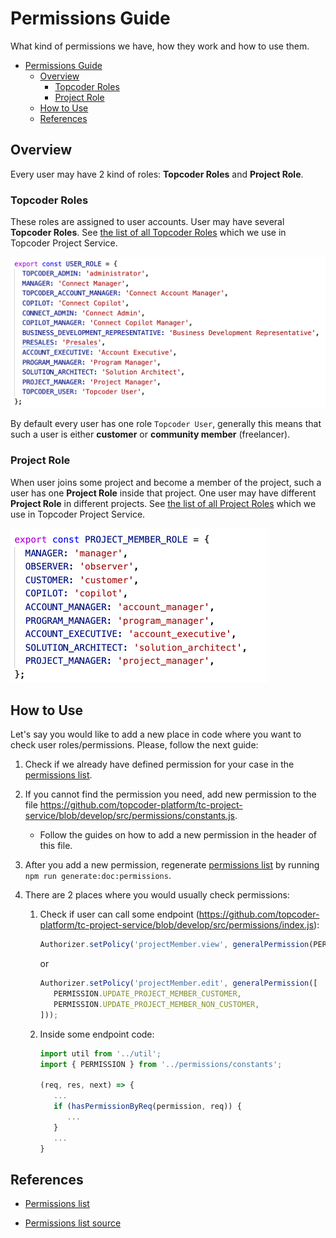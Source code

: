 # Permissions Guide

What kind of permissions we have, how they work and how to use them.

- [Permissions Guide](#permissions-guide)
  - [Overview](#overview)
    - [Topcoder Roles](#topcoder-roles)
    - [Project Role](#project-role)
  - [How to Use](#how-to-use)
  - [References](#references)

## Overview

Every user may have 2 kind of roles: **Topcoder Roles** and **Project Role**.

### Topcoder Roles

These roles are assigned to user accounts. User may have several **Topcoder Roles**. See [the list of all Topcoder Roles](https://github.com/topcoder-platform/tc-project-service/blob/develop/src/constants.js#L55-L69) which we use in Topcoder Project Service.

<img src="./images/topcoder-roles.png" width="689">

By default every user has one role `Topcoder User`, generally this means that such a user is either **customer** or **community member** (freelancer).

### Project Role

When user joins some project and become a member of the project, such a user has one **Project Role** inside that project. One user may have different **Project Role** in different projects. See [the list of all Project Roles](https://github.com/topcoder-platform/tc-project-service/blob/develop/src/constants.js#L23-L33) which we use in Topcoder Project Service.

<img src="./images/project-roles.png" width="411">

## How to Use

Let's say you would like to add a new place in code where you want to check user roles/permissions. Please, follow the next guide:

1. Check if we already have defined permission for your case in the [permissions list](https://htmlpreview.github.io/?https://github.com/topcoder-platform/tc-project-service/blob/develop/docs/permissions.html).

2. If you cannot find the permission you need, add new permission to the file https://github.com/topcoder-platform/tc-project-service/blob/develop/src/permissions/constants.js.

   - Follow the guides on how to add a new permission in the header of this file.

3. After you add a new permission, regenerate [permissions list](https://htmlpreview.github.io/?https://github.com/topcoder-platform/tc-project-service/blob/develop/docs/permissions.html) by running `npm run generate:doc:permissions`.

4. There are 2 places where you would usually check permissions:
   1. Check if user can call some endpoint (https://github.com/topcoder-platform/tc-project-service/blob/develop/src/permissions/index.js):

      ```js
      Authorizer.setPolicy('projectMember.view', generalPermission(PERMISSION.READ_PROJECT_MEMBER));
      ```

      or

      ```js
      Authorizer.setPolicy('projectMember.edit', generalPermission([
         PERMISSION.UPDATE_PROJECT_MEMBER_CUSTOMER,
         PERMISSION.UPDATE_PROJECT_MEMBER_NON_CUSTOMER,
      ]));
      ```

   2. Inside some endpoint code:

      ```js
      import util from '../util';
      import { PERMISSION } from '../permissions/constants';

      (req, res, next) => {
         ...
         if (hasPermissionByReq(permission, req)) {
            ...
         }
         ...
      }
      ```

## References

- [Permissions list](https://htmlpreview.github.io/?https://github.com/topcoder-platform/tc-project-service/blob/develop/docs/permissions.html)

- [Permissions list source](https://github.com/topcoder-platform/tc-project-service/blob/develop/src/permissions/constants.js)

